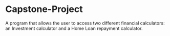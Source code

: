# Capstone-Project
A program that allows the user to access two different financial calculators: an Investment calculator and a Home Loan repayment calculator.
